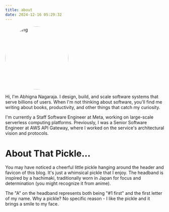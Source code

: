 ```yaml
---
title: about
date: 2024-12-16 05:29:32
---
```


<img style="border-radius: 50%;" src="/images/profile.jpeg" alt="drawing" width="200"/>

Hi, I'm Abhigna Nagaraja. I design, build, and scale software systems that serve billions of users. When I'm not thinking about software, you'll find me writing about books, productivity, and other things that catch my curiosity.

I'm currently a Staff Software Engineer at Meta, working on large-scale serverless computing platforms. Previously, I was a Senior Software Engineer at AWS API Gateway, where I worked on the service's architectural vision and protocols.

# About That Pickle...

You may have noticed a cheerful little pickle hanging around the header and favicon of this blog. It's just a whimsical pickle that I enjoy. The headband is inspired by a hachimaki, traditionally worn in Japan for focus and determination (you might recognize it from anime).

The "A" on the headband represents both being "#1 first" and the first letter of my name. Why a pickle? No specific reason - I like the pickle and it brings a smile to my face.